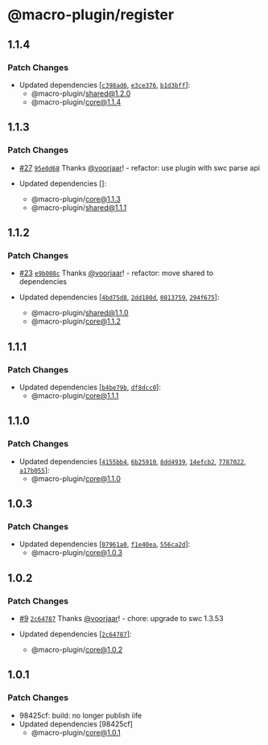 # @macro-plugin/register

## 1.1.4

### Patch Changes

- Updated dependencies [[`c398ad6`](https://github.com/macro-plugin/macros/commit/c398ad61bd1aa9b79c1a98f7e811323f996f5658), [`e3ce376`](https://github.com/macro-plugin/macros/commit/e3ce37696e0a21bdddb56804f7dbcfa904f5fd35), [`b1d3bff`](https://github.com/macro-plugin/macros/commit/b1d3bffcac4ef25930bd7ee4409664f6fb00fb06)]:
  - @macro-plugin/shared@1.2.0
  - @macro-plugin/core@1.1.4

## 1.1.3

### Patch Changes

- [#27](https://github.com/macro-plugin/macros/pull/27) [`95e0d68`](https://github.com/macro-plugin/macros/commit/95e0d686e5056356e5c33a9f1201b667dbc1771e) Thanks [@voorjaar](https://github.com/voorjaar)! - refactor: use plugin with swc parse api

- Updated dependencies []:
  - @macro-plugin/core@1.1.3
  - @macro-plugin/shared@1.1.1

## 1.1.2

### Patch Changes

- [#23](https://github.com/macro-plugin/macros/pull/23) [`e9b008c`](https://github.com/macro-plugin/macros/commit/e9b008c5089fcdf453cd16e7037fea9432a1f187) Thanks [@voorjaar](https://github.com/voorjaar)! - refactor: move shared to dependencies

- Updated dependencies [[`4bd75d8`](https://github.com/macro-plugin/macros/commit/4bd75d8f5f59bc3c7befcc7178a9ba87ac9fad8a), [`2dd180d`](https://github.com/macro-plugin/macros/commit/2dd180d67643a63dd3abe706fe393f8da431a5f5), [`0813759`](https://github.com/macro-plugin/macros/commit/081375946893092cdd9280aa5c20333a722e5683), [`294f675`](https://github.com/macro-plugin/macros/commit/294f67574c5ff168bdeb0a499ea4ab2fd57579cf)]:
  - @macro-plugin/shared@1.1.0
  - @macro-plugin/core@1.1.2

## 1.1.1

### Patch Changes

- Updated dependencies [[`b4be79b`](https://github.com/macro-plugin/macros/commit/b4be79be09e8790b95c6a2e9b07dde4ba3822f39), [`df8dcc0`](https://github.com/macro-plugin/macros/commit/df8dcc0ab7f3e09f1157c5c2a7cda4a7f5367991)]:
  - @macro-plugin/core@1.1.1

## 1.1.0

### Patch Changes

- Updated dependencies [[`4155bb4`](https://github.com/macro-plugin/macros/commit/4155bb4de7968a83e62203411bceae6b0602637f), [`6b25910`](https://github.com/macro-plugin/macros/commit/6b25910567e910b7c71c79646f8569a2f3927be6), [`8dd4939`](https://github.com/macro-plugin/macros/commit/8dd493997931d8d91a82ffb1785927d425c17c61), [`14efcb2`](https://github.com/macro-plugin/macros/commit/14efcb2c6461ab3f5d78e0599ec74b422085ce1d), [`7787022`](https://github.com/macro-plugin/macros/commit/7787022f657b7a79cb18a1e8ba947ae2eaeb682e), [`a17b055`](https://github.com/macro-plugin/macros/commit/a17b055d356c285b394add56192c80077ebde2c2)]:
  - @macro-plugin/core@1.1.0

## 1.0.3

### Patch Changes

- Updated dependencies [[`07961a0`](https://github.com/macro-plugin/macros/commit/07961a03b6e82080a2b8c8ab2626c187c34f912e), [`f1e40ea`](https://github.com/macro-plugin/macros/commit/f1e40ead32636d4f2d43c442e70cc208e2d43b28), [`556ca2d`](https://github.com/macro-plugin/macros/commit/556ca2d9addaf36ac84da8c8ea7b5bc465e174b7)]:
  - @macro-plugin/core@1.0.3

## 1.0.2

### Patch Changes

- [#9](https://github.com/macro-plugin/macros/pull/9) [`2c64787`](https://github.com/macro-plugin/macros/commit/2c647875182c5fc6ca41c9e72587a08307ba90ec) Thanks [@voorjaar](https://github.com/voorjaar)! - chore: upgrade to swc 1.3.53

- Updated dependencies [[`2c64787`](https://github.com/macro-plugin/macros/commit/2c647875182c5fc6ca41c9e72587a08307ba90ec)]:
  - @macro-plugin/core@1.0.2

## 1.0.1

### Patch Changes

- 98425cf: build: no longer publish iife
- Updated dependencies [98425cf]
  - @macro-plugin/core@1.0.1
